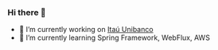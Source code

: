 ### Hi there 👋

- 🔭 I’m currently working on [Itaú Unibanco](https://github.com/itau)
- 🌱 I’m currently learning Spring Framework, WebFlux, AWS
